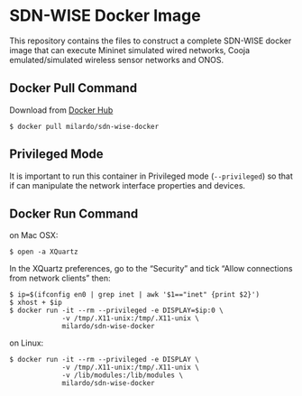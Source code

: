 # SDN-WISE Docker Image
This repository contains the files to construct a complete SDN-WISE docker image that can execute
Mininet simulated wired networks, Cooja emulated/simulated wireless sensor networks and ONOS.

## Docker Pull Command
Download from [Docker Hub](https://hub.docker.com/)

`$ docker pull milardo/sdn-wise-docker`

## Privileged Mode
It is important to run this container in Privileged mode (`--privileged`) so that if can manipulate the network interface properties and devices. 

## Docker Run Command

on Mac OSX:

```
$ open -a XQuartz
```

In the XQuartz preferences, go to the “Security” and tick “Allow connections from network clients”
then:

```
$ ip=$(ifconfig en0 | grep inet | awk '$1=="inet" {print $2}')
$ xhost + $ip
$ docker run -it --rm --privileged -e DISPLAY=$ip:0 \
             -v /tmp/.X11-unix:/tmp/.X11-unix \
             milardo/sdn-wise-docker
```

on Linux:

```
$ docker run -it --rm --privileged -e DISPLAY \
             -v /tmp/.X11-unix:/tmp/.X11-unix \
             -v /lib/modules:/lib/modules \
             milardo/sdn-wise-docker
```